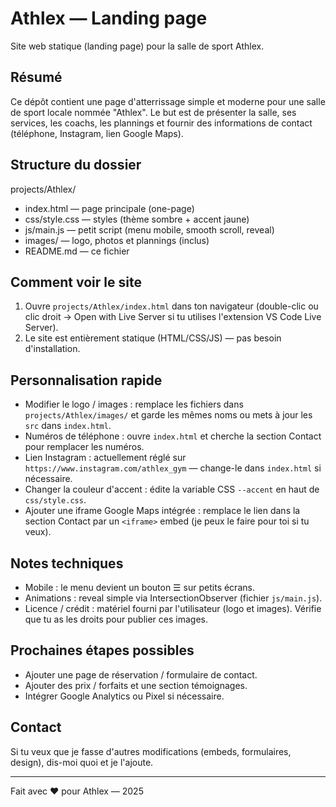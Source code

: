 # Athlex — Landing page

Site web statique (landing page) pour la salle de sport Athlex.

Résumé
-------
Ce dépôt contient une page d'atterrissage simple et moderne pour une salle de sport locale nommée "Athlex". Le but est de présenter la salle, ses services, les coachs, les plannings et fournir des informations de contact (téléphone, Instagram, lien Google Maps).

Structure du dossier
--------------------
projects/Athlex/

- index.html          — page principale (one-page)
- css/style.css       — styles (thème sombre + accent jaune)
- js/main.js          — petit script (menu mobile, smooth scroll, reveal)
- images/             — logo, photos et plannings (inclus)
- README.md           — ce fichier

Comment voir le site
---------------------
1. Ouvre `projects/Athlex/index.html` dans ton navigateur (double-clic ou clic droit -> Open with Live Server si tu utilises l'extension VS Code Live Server).
2. Le site est entièrement statique (HTML/CSS/JS) — pas besoin d'installation.

Personnalisation rapide
-----------------------
- Modifier le logo / images : remplace les fichiers dans `projects/Athlex/images/` et garde les mêmes noms ou mets à jour les `src` dans `index.html`.
- Numéros de téléphone : ouvre `index.html` et cherche la section Contact pour remplacer les numéros.
- Lien Instagram : actuellement réglé sur `https://www.instagram.com/athlex_gym` — change-le dans `index.html` si nécessaire.
- Changer la couleur d'accent : édite la variable CSS `--accent` en haut de `css/style.css`.
- Ajouter une iframe Google Maps intégrée : remplace le lien dans la section Contact par un `<iframe>` embed (je peux le faire pour toi si tu veux).

Notes techniques
-----------------
- Mobile : le menu devient un bouton ☰ sur petits écrans.
- Animations : reveal simple via IntersectionObserver (fichier `js/main.js`).
- Licence / crédit : matériel fourni par l'utilisateur (logo et images). Vérifie que tu as les droits pour publier ces images.

Prochaines étapes possibles
--------------------------
- Ajouter une page de réservation / formulaire de contact.
- Ajouter des prix / forfaits et une section témoignages.
- Intégrer Google Analytics ou Pixel si nécessaire.

Contact
-------
Si tu veux que je fasse d'autres modifications (embeds, formulaires, design), dis-moi quoi et je l'ajoute.

---
Fait avec ❤️ pour Athlex — 2025
